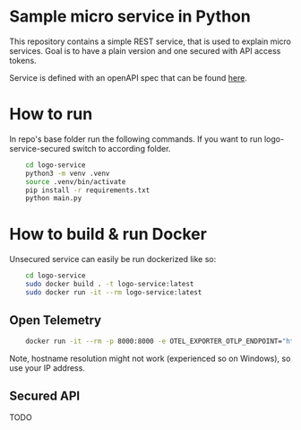 # Sample micro service in Python

This repository contains a simple REST service, that is used to explain micro services. Goal is to have a plain version and one secured with API access tokens.

Service is defined with an openAPI spec that can be found [here](api-definition/logoservice.yaml).

# How to run
In repo's base folder run the following commands. If you want to run logo-service-secured switch to according folder.
```bash
    cd logo-service
    python3 -m venv .venv
    source .venv/bin/activate
    pip install -r requirements.txt
    python main.py
```

# How to build & run Docker
Unsecured service can easily be run dockerized like so:
```bash
    cd logo-service
    sudo docker build . -t logo-service:latest
    sudo docker run -it --rm logo-service:latest
```

## Open Telemetry

```bash
    docker run -it --rm -p 8000:8000 -e OTEL_EXPORTER_OTLP_ENDPOINT="http://host:port" -e OTEL_SERVICE_NAME=logo-service  logo-service-otel:latest
```

Note, hostname resolution might not work (experienced so on Windows), so use your IP address. 

## Secured API

TODO